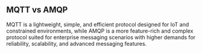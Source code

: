 ## MQTT vs AMQP

MQTT is a lightweight, simple, and efficient protocol designed for IoT and constrained environments, while AMQP is a more feature-rich and complex protocol suited for enterprise messaging scenarios with higher demands for reliability, scalability, and advanced messaging features. 